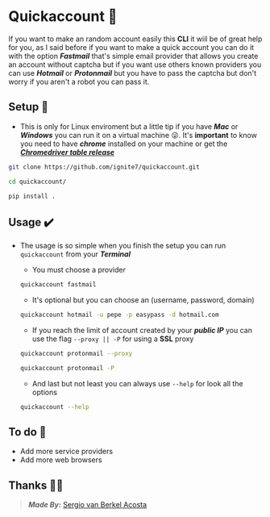 # Quickaccount 📨

If you want to make an random account easily this **CLI** it wiil be of great
help for you, as I said before if you want to make a quick account you can do it
with the option **_Fastmail_** that's simple email provider that allows you
create an account without captcha but if you want use others known providers
you can use **_Hotmail_** or **_Protonmail_** but you have to pass the
captcha but don't worry if you aren't a robot you can pass it.

## Setup 🧲

- This is only for Linux enviroment but a little tip if you have **_Mac_** or **_Windows_** you can 
run it on a virtual machine 😜. It's **important** to know you need to have **_chrome_** 
installed on your machine or get the [**_Chromedriver table release_**](https://chromedriver.storage.googleapis.com/index.html?path=84.0.4147.30/) 

```bash
git clone https://github.com/ignite7/quickaccount.git

cd quickaccount/

pip install .
```

## Usage ✔️

- The usage is so simple when you finish the setup you can run `quickaccount`
from your **_Terminal_**

    + You must choose a provider

    ```bash
    quickaccount fastmail
    ```

    + It's optional but you can choose an (username, password, domain)

    ```bash
    quickaccount hotmail -u pepe -p easypass -d hotmail.com
    ```

    + If you reach the limit of account created by your **_public IP_** you can
    use the flag ```--proxy || -P``` for using a **SSL** proxy

    ```bash
    quickaccount protonmail --proxy

    quickaccount protonmail -P
    ```

    + And last but not least you can always use ```--help``` for look all the
    options

    ```bash
    quickaccount --help
    ```

## To do 🔮

- Add more service providers
- Add more web browsers

## Thanks 👏🏻

> **_Made By:_** [Sergio van Berkel Acosta](https://www.sergiovanberkel.com/)
